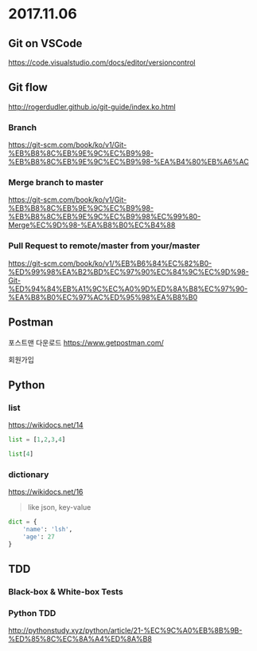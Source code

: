# 2017.11.06

## Git on VSCode
https://code.visualstudio.com/docs/editor/versioncontrol

## Git flow
http://rogerdudler.github.io/git-guide/index.ko.html

### Branch
https://git-scm.com/book/ko/v1/Git-%EB%B8%8C%EB%9E%9C%EC%B9%98-%EB%B8%8C%EB%9E%9C%EC%B9%98-%EA%B4%80%EB%A6%AC

### Merge branch to master
https://git-scm.com/book/ko/v1/Git-%EB%B8%8C%EB%9E%9C%EC%B9%98-%EB%B8%8C%EB%9E%9C%EC%B9%98%EC%99%80-Merge%EC%9D%98-%EA%B8%B0%EC%B4%88

### Pull Request to remote/master from your/master
https://git-scm.com/book/ko/v1/%EB%B6%84%EC%82%B0-%ED%99%98%EA%B2%BD%EC%97%90%EC%84%9C%EC%9D%98-Git-%ED%94%84%EB%A1%9C%EC%A0%9D%ED%8A%B8%EC%97%90-%EA%B8%B0%EC%97%AC%ED%95%98%EA%B8%B0

## Postman
포스트맨 다운로드
https://www.getpostman.com/

회원가입

## Python
### list
https://wikidocs.net/14

```python
list = [1,2,3,4]

list[4]
```

### dictionary
https://wikidocs.net/16
> like json, key-value

```python
dict = {
    'name': 'lsh',
    'age': 27
}
```

## TDD

### Black-box & White-box Tests

### Python TDD
http://pythonstudy.xyz/python/article/21-%EC%9C%A0%EB%8B%9B-%ED%85%8C%EC%8A%A4%ED%8A%B8
